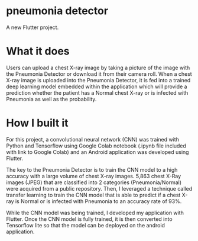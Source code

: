 # pneumonia detector

A new Flutter project.

# What it does
Users can upload a chest X-ray image by taking a picture of the image with the Pneumonia Detector or download it from their camera roll. When a chest X-ray image is uploaded into the Pneumonia Detector, it is fed into a trained deep learning model embedded within the application which will provide a prediction whether the patient has a Normal chest X-ray or is infected with Pneumonia as well as the probability.

# How I built it
For this project, a convolutional neural network (CNN) was trained with Python and Tensorflow using Google Colab notebook (.ipynb file included with link to Google Colab) and an Android application was developed using Flutter.

The key to the Pneumonia Detector is to train the CNN model to a high accuracy with a large volume of chest X-ray images. 5,863 chest X-Ray images (JPEG) that are classified into 2 categories (Pneumonia/Normal) were acquired from a public repository. Then, I leveraged a technique called transfer learning to train the CNN model that is able to predict if a chest X-ray is Normal or is infected with Pneumonia to an accuracy rate of 93%.

While the CNN model was being trained, I developed my application with Flutter. Once the CNN model is fully trained, it is then converted into Tensorflow lite so that the model can be deployed on the android application.  
